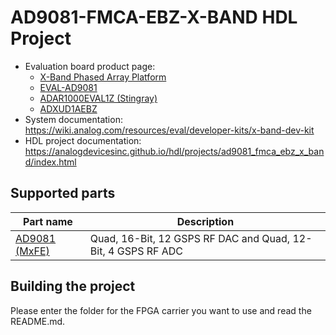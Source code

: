 # AD9081-FMCA-EBZ-X-BAND HDL Project

-  Evaluation board product page:
   - [X-Band Phased Array Platform](https://www.analog.com/x-band-development-platform)
   - [EVAL-AD9081](https://www.analog.com/eval-ad9081)
   - [ADAR1000EVAL1Z (Stingray)](https://wiki.analog.com/resources/eval/user-guides/stingray)
   - [ADXUD1AEBZ](https://wiki.analog.com/resources/eval/user-guides/xud1a)
- System documentation: https://wiki.analog.com/resources/eval/developer-kits/x-band-dev-kit
- HDL project documentation: https://analogdevicesinc.github.io/hdl/projects/ad9081_fmca_ebz_x_band/index.html

## Supported parts

| Part name                                      | Description                                                  |
|------------------------------------------------|--------------------------------------------------------------|
| [AD9081 (MxFE)](https://www.analog.com/ad9081) | Quad, 16-Bit, 12 GSPS RF DAC and Quad, 12-Bit, 4 GSPS RF ADC |

## Building the project

Please enter the folder for the FPGA carrier you want to use and read the README.md.
